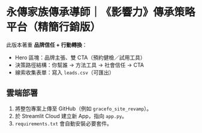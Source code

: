 
# 永傳家族傳承導師｜《影響力》傳承策略平台（精簡行銷版）

此版本著重 **品牌信任 + 行動轉換**：
- Hero 區塊：品牌主張、雙 CTA（預約健檢／試用工具）
- 決策路徑結構：你幫誰 → 方法工具 → 社會信任 → CTA
- 線索收集表單：寫入 `leads.csv`（可匯出）

## 雲端部署
1. 將整包專案上傳至 GitHub（例如 `gracefo_site_revamp`）。
2. 於 Streamlit Cloud 建立新 App，指向 `app.py`。
3. `requirements.txt` 會自動安裝必要套件。
